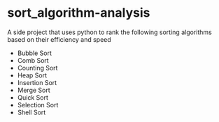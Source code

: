 # sort_algorithm-analysis
A side project that uses python to rank the following sorting algorithms based on their efficiency and speed
 - Bubble Sort
 - Comb Sort
 - Counting Sort
 - Heap Sort
 - Insertion Sort
 - Merge Sort
 - Quick Sort
 - Selection Sort
 - Shell Sort
